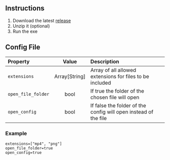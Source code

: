 ## Instructions
1. Download the latest [release](https://github.com/samtabareh/Random-Chooser/releases)
2. Unzip it (optional)
3. Run the exe

## Config File
| Property | Value | Description |
| :------- | :---: | :---------- |
| `extensions` | Array[String] | Array of all allowed extensions for files to be included |
| `open_file_folder` | bool | If true the folder of the chosen file will open |
| `open_config` | bool | If false the folder of the config will open instead of the file |
### Example
```EditorConfig
extensions=["mp4", "png"]
open_file_folder=true
open_config=true
```
